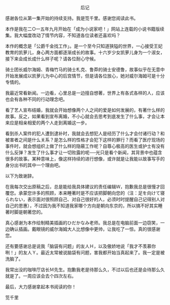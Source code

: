 <p align="center">后记</p>

感谢各位从第一集开始的持续支持。我是笕千里。感谢您阅读此书。

本作是我在二○一五年九月开始在「成为小说家吧！」网站上连载的小说书籍版续集。我大幅度改动了情节内容，不知道各位读者还喜欢吗？

本作的概念是「公爵千金找工作」。是一个至今只知道狭隘的世界，一心接受王妃教育的凯萝儿，身心两方面都逐渐成长的故事。十六岁少女凯萝儿身为一个淑女，接下来会成长成什么样子呢？请各位耐心守候。

骑士团长威尔海姆、青梅竹马的骑士札克、鲁莽的骑士安德鲁，故事似乎在无意中开始发展成以凯萝儿为中心的后宫情节，但是请各位放心，她对威尔海姆可是十分专情的。

我最近常看新闻。一边看，心里总是一边擅自想著，世界上有各式各样的人，应该也会有各种不同的行动理念吧。

看了艺人宣布结婚，我就会开始想像两个人之间的爱是如何发展的，有著什么样的故事。反之，如果看到宣布离婚，不小心就会去思考到底发生了什么事，才会让本来应是相亲相爱的两个人走到离婚这一步。

看到杀人案件的犯人遭到逮补时，我就会去想犯人是经历了什么才会付诸行动？和被害者之间是什么关系？是怎么样的性格才会犯下这样的罪行？而看了医疗现场的事件时，就会想组织上做了什么样的隐蔽工作呢？自尊心极高的医生或护士有没有什么反弹？发生了什么事才让一切败露的呢──光只是看个新闻，其背景中也蕴含很多的故事。某种意味上，像这样持续的进行想像，或许就是让我能以故事写手的身分出书的其中一个理由吧。

以下为致谢辞。

在我每次交出原稿之后，总是能给我具体建议的责任编辑Ｗ，抱歉我总是很慢才回覆您。承蒙您许多的照顾，本来睡著时是不应该把脚朝向您的（注：足を向けて寝られない，表示面对很照顾自己、对自己很好的人，必须时时提醒自己记得别人对自己的恩惠），不过因为我不知道我家哪个方向是朝向东京的，所以搞不好其实睡著时脚是朝著您的。

真心感谢为本作绘制精美插画的ひだかなみ老师。我总是在电脑前面一边窃笑，一边确认插画。戴眼镜的威尔海姆大人比想像中更帅，让我吃了一惊。真的很感谢您。

还有要感谢总是说我「脑袋有问题」的友人Ｈ，以及傲娇地说「我才不羡慕你咧！」的友人Ｙ。最近太常被说脑袋有问题，害我都开始当真起来了。我一定是被洗脑了。

我常出没的咖啡厅店长Ｍ先生。抱歉我老是待那么久，不过以后也还是会待那么久就是了。一周应该会去个四次左右。

最后，大力感谢拿起本书阅读的你！

笕千里

